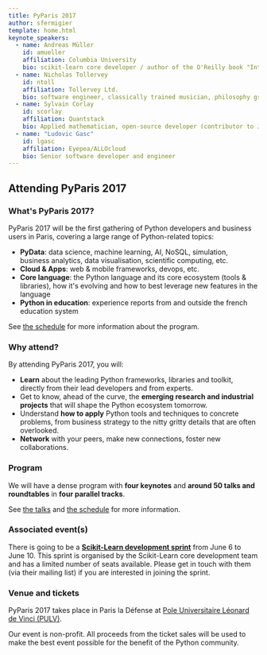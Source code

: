 ```yaml
---
title: PyParis 2017
author: sfermigier
template: home.html
keynote_speakers:
  - name: Andreas Müller
    id: amueller
    affiliation: Columbia University
    bio: scikit-learn core developer / author of the O'Reilly book "Introduction to machine learning with Python".
  - name: Nicholas Tollervey
    id: ntoll
    affiliation: Tollervey Ltd.
    bio: software engineer, classically trained musician, philosophy graduate, teacher and writer.
  - name: Sylvain Corlay
    id: scorlay
    affiliation: Quantstack
    bio: Applied mathematician, open-source developer (contributor to Jupyter)
  - name: "Ludovic Gasc"
    id: lgasc
    affiliation: Eyepea/ALLOcloud
    bio: Senior software developer and engineer
---
```


## Attending PyParis 2017

### What's PyParis 2017?

PyParis 2017 will be the first gathering of Python developers and
business users in Paris, covering a large range of Python-related topics:

- **PyData**: data science, machine learning, AI, NoSQL, simulation,
  business analytics, data visualisation, scientific computing, etc.
- **Cloud & Apps**: web & mobile frameworks, devops, etc.
- **Core language**: the Python language and its core ecosystem (tools & libraries),
  how it's evolving and how to best leverage new features in the language
- **Python in education**: experience reports from and outside the french education system

See [the schedule](/schedule.html) for more information about the program.

### Why attend?

By attending PyParis 2017, you will:

* **Learn** about the leading Python frameworks, libraries and toolkit,
   directly from their lead developers and from experts.
* Get to know, ahead of the curve, the **emerging research and
  industrial projects** that will shape the Python ecosystem tomorrow.
* Understand **how to apply** Python tools and techniques to concrete
  problems, from business strategy to the nitty gritty details that are
  often overlooked.
* **Network** with your peers, make new connections, foster new collaborations.

### Program

We will have a dense program with **four keynotes** and **around 50 talks and roundtables** in
**four parallel tracks**.

See [the talks](/talks.html) and [the schedule](/schedule.html) for more information.

### Associated event(s)

There is going to be a [**Scikit-Learn development sprint**](https://github.com/scikit-learn/scikit-learn/wiki/Upcoming-events) from June 6 to June 10. This sprint
is organised by the Scikit-Learn core
development team and has a limited number of seats available. Please get in
touch with them (via their mailing list) if you are interested in joining the
sprint.

### Venue and tickets

PyParis 2017 takes place in Paris la Défense at
[Pole Universitaire Léonard de Vinci (PULV)](/venue.html).

Our event is non-profit. All proceeds from the ticket sales will be used
to make the best event possible for the benefit of the Python community.
